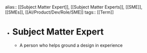 alias:: [[Subject Matter Expert]], [[Subject Matter Experts]], [[SME]], [[SMEs]], [[AI/Product/Dev/Role/SME]] 
tags:: [[Term]]

- # Subject Matter Expert
	- A person who helps ground a design in experience